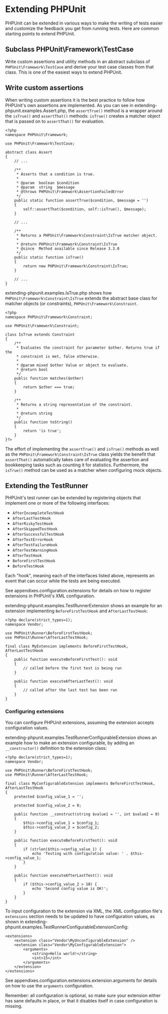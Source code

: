 Extending PHPUnit
=================

PHPUnit can be extended in various ways to make the writing of tests
easier and customize the feedback you get from running tests. Here are
common starting points to extend PHPUnit.

Subclass PHPUnit\\Framework\\TestCase
-------------------------------------

Write custom assertions and utility methods in an abstract subclass of
`PHPUnit\Framework\TestCase` and derive your test case classes from that
class. This is one of the easiest ways to extend PHPUnit.

Write custom assertions
-----------------------

When writing custom assertions it is the best practice to follow how
PHPUnit's own assertions are implemented. As you can see in
extending-phpunit.examples.Assert.php, the `assertTrue()` method is a
wrapper around the `isTrue()` and `assertThat()` methods: `isTrue()`
creates a matcher object that is passed on to `assertThat()` for
evaluation.

    <?php
    namespace PHPUnit\Framework;

    use PHPUnit\Framework\TestCase;

    abstract class Assert
    {
        // ...

        /**
         * Asserts that a condition is true.
         *
         * @param  boolean $condition
         * @param  string  $message
         * @throws PHPUnit\Framework\AssertionFailedError
         */
        public static function assertTrue($condition, $message = '')
        {
            self::assertThat($condition, self::isTrue(), $message);
        }

        // ...

        /**
         * Returns a PHPUnit\Framework\Constraint\IsTrue matcher object.
         *
         * @return PHPUnit\Framework\Constraint\IsTrue
         * @since  Method available since Release 3.3.0
         */
        public static function isTrue()
        {
            return new PHPUnit\Framework\Constraint\IsTrue;
        }

        // ...
    }

extending-phpunit.examples.IsTrue.php shows how
`PHPUnit\Framework\Constraint\IsTrue` extends the abstract base class
for matcher objects (or constraints), `PHPUnit\Framework\Constraint`.

    <?php
    namespace PHPUnit\Framework\Constraint;

    use PHPUnit\Framework\Constraint;

    class IsTrue extends Constraint
    {
        /**
         * Evaluates the constraint for parameter $other. Returns true if the
         * constraint is met, false otherwise.
         *
         * @param mixed $other Value or object to evaluate.
         * @return bool
         */
        public function matches($other)
        {
            return $other === true;
        }

        /**
         * Returns a string representation of the constraint.
         *
         * @return string
         */
        public function toString()
        {
            return 'is true';
        }
    }?>

The effort of implementing the `assertTrue()` and `isTrue()` methods as
well as the `PHPUnit\Framework\Constraint\IsTrue` class yields the
benefit that `assertThat()` automatically takes care of evaluating the
assertion and bookkeeping tasks such as counting it for statistics.
Furthermore, the `isTrue()` method can be used as a matcher when
configuring mock objects.

Extending the TestRunner
------------------------

PHPUnit's test runner can be extended by registering objects that
implement one or more of the following interfaces:

-   `AfterIncompleteTestHook`
-   `AfterLastTestHook`
-   `AfterRiskyTestHook`
-   `AfterSkippedTestHook`
-   `AfterSuccessfulTestHook`
-   `AfterTestErrorHook`
-   `AfterTestFailureHook`
-   `AfterTestWarningHook`
-   `AfterTestHook`
-   `BeforeFirstTestHook`
-   `BeforeTestHook`

Each "hook", meaning each of the interfaces listed above, represents an
event that can occur while the tests are being executed.

See appendixes.configuration.extensions for details on how to register
extensions in PHPUnit's XML configuration.

extending-phpunit.examples.TestRunnerExtension shows an example for an
extension implementing `BeforeFirstTestHook` and `AfterLastTestHook`:

    <?php declare(strict_types=1);
    namespace Vendor;

    use PHPUnit\Runner\BeforeFirstTestHook;
    use PHPUnit\Runner\AfterLastTestHook;

    final class MyExtension implements BeforeFirstTestHook, AfterLastTestHook
    {
        public function executeBeforeFirstTest(): void
        {
            // called before the first test is being run
        }

        public function executeAfterLastTest(): void
        {
            // called after the last test has been run
        }
    }

### Configuring extensions

You can configure PHPUnit extensions, assuming the extension accepts
configuration values.

extending-phpunit.examples.TestRunnerConfigurableExtension shows an
example how to make an extension configurable, by adding an
`__constructor()` definition to the extension class:

    <?php declare(strict_types=1);
    namespace Vendor;

    use PHPUnit\Runner\BeforeFirstTestHook;
    use PHPUnit\Runner\AfterLastTestHook;

    final class MyConfigurableExtension implements BeforeFirstTestHook, AfterLastTestHook
    {
        protected $config_value_1 = '';

        protected $config_value_2 = 0;

        public function __construct(string $value1 = '', int $value2 = 0)
        {
            $this->config_value_1 = $config_1;
            $this->config_value_2 = $config_2;
        }

        public function executeBeforeFirstTest(): void
        {
            if (strlen($this->config_value_1) {
                echo 'Testing with configuration value: ' . $this->config_value_1;
            }
        }

        public function executeAfterLastTest(): void
        {
            if ($this->config_value_2 > 10) {
                echo 'Second config value is OK!';
            }
        }
    }

To input configuration to the extension via XML, the XML configuration
file's `extensions` section needs to be updated to have configuration
values, as shown in
extending-phpunit.examples.TestRunnerConfigurableExtensionConfig:

    <extensions>
        <extension class="Vendor\MyUnconfigurableExtension" />
        <extension class="Vendor\MyConfigurableExtension">
            <arguments>
                <string>Hello world!</string>
                <int>15</int>
            </arguments>
        </extension>
    </extensions>

See appendixes.configuration.extensions.extension.arguments for details
on how to use the `arguments` configuration.

Remember: all configuration is optional, so make sure your extension
either has sane defaults in place, or that it disables itself in case
configuration is missing.
